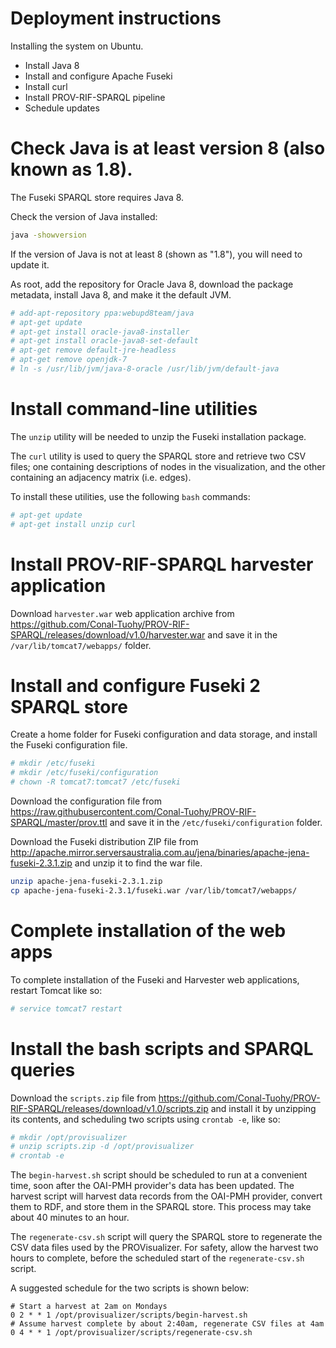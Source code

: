 # Deployment instructions

Installing the system on Ubuntu.

* Install Java 8
* Install and configure Apache Fuseki
* Install curl
* Install PROV-RIF-SPARQL pipeline
* Schedule updates

# Check Java is at least version 8 (also known as 1.8).

The Fuseki SPARQL store requires Java 8.

Check the version of Java installed:

```bash
java -showversion
```

If the version of Java is not at least 8 (shown as "1.8"), you will need to update it.

As root, add the repository for Oracle Java 8, download the package metadata, install Java 8, and make it the default JVM.

```bash
# add-apt-repository ppa:webupd8team/java
# apt-get update
# apt-get install oracle-java8-installer
# apt-get install oracle-java8-set-default
# apt-get remove default-jre-headless
# apt-get remove openjdk-7
# ln -s /usr/lib/jvm/java-8-oracle /usr/lib/jvm/default-java
```

# Install command-line utilities

The `unzip` utility will be needed to unzip the Fuseki installation package.

The `curl` utility is used to query the SPARQL store and retrieve two CSV files; one containing
descriptions of nodes in the visualization, and the other containing an adjacency matrix (i.e. edges).

To install these utilities, use the following `bash` commands:

```bash
# apt-get update
# apt-get install unzip curl
```

# Install PROV-RIF-SPARQL harvester application

Download `harvester.war` web application archive from https://github.com/Conal-Tuohy/PROV-RIF-SPARQL/releases/download/v1.0/harvester.war
and save it in the `/var/lib/tomcat7/webapps/` folder.

# Install and configure Fuseki 2 SPARQL store

Create a home folder for Fuseki configuration and data storage, and install the Fuseki configuration file.

```bash
# mkdir /etc/fuseki
# mkdir /etc/fuseki/configuration
# chown -R tomcat7:tomcat7 /etc/fuseki
```

Download the configuration file from https://raw.githubusercontent.com/Conal-Tuohy/PROV-RIF-SPARQL/master/prov.ttl and save it in the `/etc/fuseki/configuration` folder.

Download the Fuseki distribution ZIP file from http://apache.mirror.serversaustralia.com.au/jena/binaries/apache-jena-fuseki-2.3.1.zip and unzip it to find the war file.

```bash
unzip apache-jena-fuseki-2.3.1.zip
cp apache-jena-fuseki-2.3.1/fuseki.war /var/lib/tomcat7/webapps/
```

# Complete installation of the web apps

To complete installation of the Fuseki and Harvester web applications, restart Tomcat like so:

```bash
# service tomcat7 restart
```

# Install the bash scripts and SPARQL queries

Download the `scripts.zip` file from https://github.com/Conal-Tuohy/PROV-RIF-SPARQL/releases/download/v1.0/scripts.zip and install it by unzipping its contents, and scheduling two scripts using `crontab -e`, like so:

```bash
# mkdir /opt/provisualizer
# unzip scripts.zip -d /opt/provisualizer
# crontab -e
```

The `begin-harvest.sh` script should be scheduled to run at a convenient time, soon after the OAI-PMH provider's data has been updated. The harvest script will harvest data records from the OAI-PMH provider, convert them to RDF, and store them in the SPARQL store. This process may take about 40 minutes to an hour.

The `regenerate-csv.sh` script will query the SPARQL store to regenerate the CSV data files used by the PROVisualizer. For safety, allow the harvest two hours to complete, before the scheduled start of the `regenerate-csv.sh` script.

A suggested schedule for the two scripts is shown below:
```
# Start a harvest at 2am on Mondays
0 2 * * 1 /opt/provisualizer/scripts/begin-harvest.sh
# Assume harvest complete by about 2:40am, regenerate CSV files at 4am
0 4 * * 1 /opt/provisualizer/scripts/regenerate-csv.sh
```







